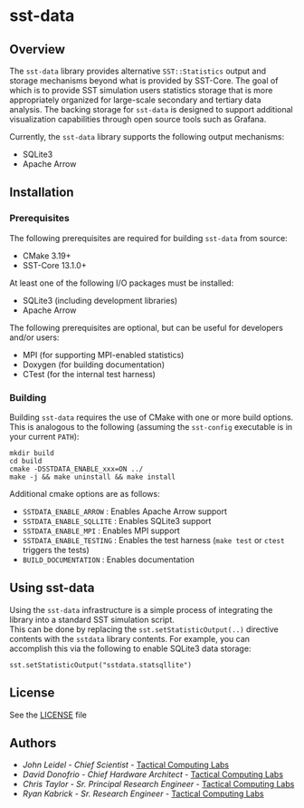 # sst-data

## Overview
The `sst-data` library provides alternative `SST::Statistics` output and storage mechanisms beyond what is provided by SST-Core.
The goal of which is to provide SST simulation users statistics storage that is more appropriately organized for large-scale 
secondary and tertiary data analysis.  The backing storage for `sst-data` is designed to support additional visualization 
capabilities through open source tools such as Grafana.

Currently, the `sst-data` library supports the following output mechanisms:
* SQLite3
* Apache Arrow

## Installation

### Prerequisites
The following prerequisites are required for building `sst-data` from source:
* CMake 3.19+
* SST-Core 13.1.0+

At least one of the following I/O packages must be installed:
* SQLite3 (including development libraries)
* Apache Arrow

The following prerequisites are optional, but can be useful for developers and/or users:
* MPI (for supporting MPI-enabled statistics)
* Doxygen (for building documentation)
* CTest (for the internal test harness)

### Building
Building `sst-data` requires the use of CMake with one or more build options.  This is analogous to the following (assuming the `sst-config` executable is in your current `PATH`):

```
mkdir build
cd build
cmake -DSSTDATA_ENABLE_xxx=ON ../
make -j && make uninstall && make install
```

Additional cmake options are as follows:
* `SSTDATA_ENABLE_ARROW` : Enables Apache Arrow support
* `SSTDATA_ENABLE_SQLLITE` : Enables SQLite3 support
* `SSTDATA_ENABLE_MPI` : Enables MPI support
* `SSTDATA_ENABLE_TESTING` : Enables the test harness (`make test` or `ctest` triggers the tests)
* `BUILD_DOCUMENTATION` : Enables documentation

## Using sst-data

Using the `sst-data` infrastructure is a simple process of integrating the library into a standard SST simulation script.  
This can be done by replacing the `sst.setStatisticOutput(..)` directive contents with the `sstdata` library contents.  For example, 
you can accomplish this via the following to enable SQLite3 data storage:

```
sst.setStatisticOutput("sstdata.statsqllite")
```

## License

See the [LICENSE](./LICENSE) file

## Authors
* *John Leidel* - *Chief Scientist* - [Tactical Computing Labs](http://www.tactcomplabs.com)
* *David Donofrio* - *Chief Hardware Architect* - [Tactical Computing Labs](http://www.tactcomplabs.com)
* *Chris Taylor* - *Sr. Principal Research Engineer* - [Tactical Computing Labs](http://www.tactcomplabs.com)
* *Ryan Kabrick* - *Sr. Research Engineer* - [Tactical Computing Labs](http://www.tactcomplabs.com)
